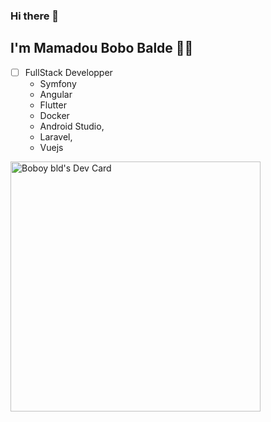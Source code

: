 ### Hi there 👋
## I'm Mamadou Bobo Balde 👋🏾

- [ ] FullStack Developper
    - Symfony
    - Angular
    - Flutter 
    - Docker 
    - Android Studio, 
    - Laravel, 
    - Vuejs

<a href="https://app.daily.dev/boboybld9"><img src="https://api.daily.dev/devcards/a36cac2101f04fa394f6b862c85ca83f.png?r=7ia" width="400" alt="Boboy bld's Dev Card"/></a>

<!--
**boboybld/boboybld** is a ✨ _special_ ✨ repository because its `README.md` (this file) appears on your GitHub profile.

Here are some ideas to get you started:

- 🔭 I’m currently working on ...
- 🌱 I’m currently learning ...
- 👯 I’m looking to collaborate on ...
- 🤔 I’m looking for help with ...
- 💬 Ask me about ...
- 📫 How to reach me: ...
- 😄 Pronouns: ...
- ⚡ Fun fact: ...
-->
